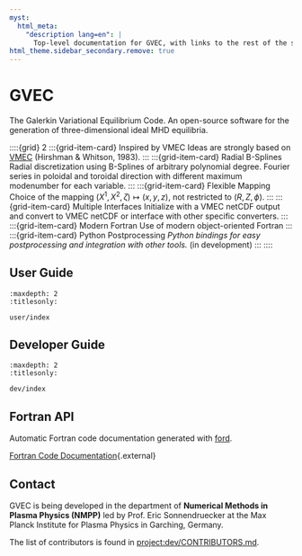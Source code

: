 ```yaml
---
myst:
  html_meta:
    "description lang=en": |
      Top-level documentation for GVEC, with links to the rest of the site..
html_theme.sidebar_secondary.remove: true
---
```


# GVEC

The Galerkin Variational Equilibrium Code.
An open-source software for the generation of three-dimensional ideal MHD equilibria.

::::{grid} 2
:::{grid-item-card}  Inspired by VMEC
Ideas are strongly based on [VMEC](https://princetonuniversity.github.io/STELLOPT/VMEC) (Hirshman & Whitson, 1983).
:::
:::{grid-item-card}  Radial B-Splines
Radial discretization using B-Splines of arbitrary polynomial degree. Fourier series in poloidal and toroidal direction with different maximum modenumber for each variable.
:::
:::{grid-item-card}  Flexible Mapping
Choice of the mapping $(X^1,X^2,\zeta) \mapsto (x,y,z)$, not restricted to $(R,Z,\phi)$.
:::
:::{grid-item-card}  Multiple Interfaces
Initialize with a VMEC netCDF output and convert to VMEC netCDF or interface with other specific converters.
:::
:::{grid-item-card}  Modern Fortran
Use of modern object-oriented Fortran
:::
:::{grid-item-card}  Python Postprocessing
*Python bindings for easy postprocessing and integration with other tools.* (in development)
:::
::::


## User Guide

```{toctree}
:maxdepth: 2
:titlesonly:

user/index
```

## Developer Guide

```{toctree}
:maxdepth: 2
:titlesonly:

dev/index
```

## Fortran API

Automatic Fortran code documentation generated with [ford](https://forddocs.readthedocs.io).

[Fortran Code Documentation](/_static/ford/index.html){.external}

## Contact

GVEC is being developed in the department of **Numerical Methods in Plasma Physics (NMPP)**
led by Prof. Eric Sonnendruecker at the Max Planck Institute for Plasma Physics 
in Garching, Germany.

The list of contributors is found in <project:dev/CONTRIBUTORS.md>.
